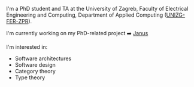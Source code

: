 I'm a PhD student and TA at the University of Zagreb, Faculty of Electrical Engineering and Computing, Department of Applied Computing ([UNIZG-FER-ZPR](https://www.fer.unizg.hr/en/about/structure_and_management/departments/department_of_applied_computing)).

I'm currently working on my PhD-related project ➡️ [Janus](https://github.com/JurajDoncevic/Janus)

I'm interested in:
* Software architectures
* Software design
* Category theory
* Type theory


<!--
**JurajDoncevic/JurajDoncevic** is a ✨ _special_ ✨ repository because its `README.md` (this file) appears on your GitHub profile.

Here are some ideas to get you started:

- 🔭 I’m currently working on ...
- 🌱 I’m currently learning ...
- 👯 I’m looking to collaborate on ...
- 🤔 I’m looking for help with ...
- 💬 Ask me about ...
- 📫 How to reach me: ...
- 😄 Pronouns: ...
- ⚡ Fun fact: ...
-->
